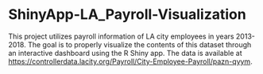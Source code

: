 # ShinyApp-LA_Payroll-Visualization #

This project utilizes payroll information of LA city employees in years 2013-2018. The goal is to properly visualize the contents of this dataset through an interactive dashboard using the R Shiny app. The data is available at https://controllerdata.lacity.org/Payroll/City-Employee-Payroll/pazn-qyym. 
